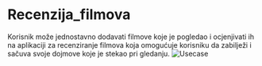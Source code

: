 # Recenzija_filmova

 Korisnik može jednostavno dodavati filmove koje je pogledao i ocjenjivati ih na aplikaciji za recenziranje filmova koja omogućuje korisniku da zabilježi i sačuva svoje dojmove koje je stekao pri gledanju.
![Usecase](https://github.com/MarijaKuric/Recenzija_filmova/assets/159777612/c8c1c6a5-baae-4aa4-886b-2379a6ded805)

